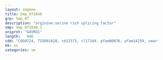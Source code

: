 ```yaml
---
layout: smgene
title: Smp_071640
grp: Smp_07
description: "arginine:serine rich splicing factor"
smp: Smp_071640.1
uniprot: "G4VRU1"
length:   906
cdd: "COG0724, TIGR01628, cd12373, cl17169, pfam00076, pfam14259, smart00360"
kk: ns
categories: sm
---
```


